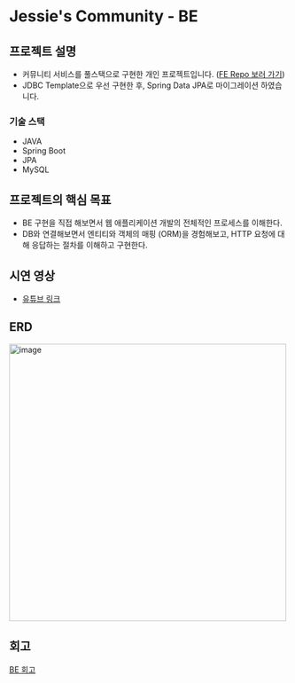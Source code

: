 # Jessie's Community - BE

## 프로젝트 설명

- 커뮤니티 서비스를 풀스택으로 구현한 개인 프로젝트입니다. ([FE Repo 보러 가기](https://github.com/100-hours-a-week/2-jessie-lee-community))
- JDBC Template으로 우선 구현한 후, Spring Data JPA로 마이그레이션 하였습니다.

### 기술 스택

- JAVA
- Spring Boot
- JPA
- MySQL

## 프로젝트의 핵심 목표

- BE 구현을 직접 해보면서 웹 애플리케이션 개발의 전체적인 프로세스를 이해한다.
- DB와 연결해보면서 엔티티와 객체의 매핑 (ORM)을 경험해보고, HTTP 요청에 대해 응답하는 절차를 이해하고 구현한다.

## 시연 영상

- [유튜브 링크](https://youtu.be/wxcrG3GaOwU)

## ERD

<img width="500" alt="image" src="https://github.com/user-attachments/assets/286d0bb5-b8f1-4121-b019-2903990f06f4" />

## 회고

[BE 회고](https://jessiesaying.notion.site/6-1bc2494b69ef8079a510d107903ff864?pvs=4)

